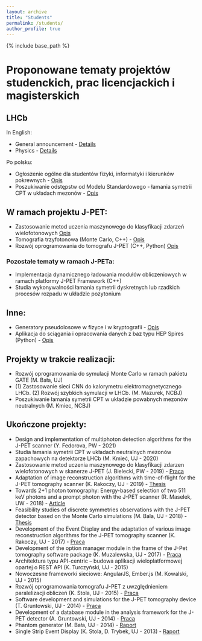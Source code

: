 ```yaml
---
layout: archive
title: "Students"
permalink: /students/
author_profile: true
---
```


{% include base_path %}

Proponowane tematy projektów studenckich, prac licencjackich i magisterskich
============================================================================

LHCb
----

In English:

*   General announcement - [Details](../projekty_propozycje/lhcb_general_eng.pdf)
*   Physics - [Details](../projekty_propozycje/lhcb_fizyka_eng.pdf)

Po polsku:

*   Ogłoszenie ogólne dla studentów fizyki, informatyki i kierunków pokrewnych - [Opis](../projekty_propozycje/lhcb_general_pl.pdf)
*   Poszukiwanie odstępstw od Modelu Standardowego - łamania symetrii CPT w układach mezonów - [Opis](../projekty_propozycje/lhcb_fizyka.pdf)

W ramach projektu J-PET:
------------------------

*   Zastosowanie metod uczenia maszynowego do klasyfikacji zdarzeń wielofotonowych [Opis](../projekty_propozycje/pet_machine_learning.pdf)
*   Tomografia trzyfotonowa (Monte Carlo, C++) - [Opis](../projekty_propozycje/pet_framework_3photonTomography.pdf)
*   Rozwój oprogramowania do tomografu J-PET (C++, Python) [Opis](../projekty_propozycje/pet_general.pdf)

### Pozostałe tematy w ramach J-PETa:

*   Implementacja dynamicznego ładowania modułów obliczeniowych w ramach platformy J-PET Framework (C++)
*   Studia wykonywalności łamania symetrii dyskretnych lub rzadkich procesów rozpadu w układzie pozytonium

Inne:
-----

*   Generatory pseudolosowe w fizyce i w kryptografii - [Opis](../projekty_propozycje/generatory.pdf)
*   Aplikacja do sciągania i opracowania danych z baz typu HEP Spires (Python) - [Opis](../projekty_propozycje/hep_inspire.pdf)

Projekty w trakcie realizacji:
------------------------------

*   Rozwój oprogramowania do symulacji Monte Carlo w ramach pakietu GATE (M. Bała, UJ)
*   (1) Zastosowanie sieci CNN do kalorymetru elektromagnetycznego LHCb. (2) Rozwój szybkich symulacji w LHCb. (M. Mazurek,  NCBJ)
*   Poszukiwanie łamania symetrii CPT w układzie powabnych mezonów neutralnych (M. Kmiec,  NCBJ)

Ukończone projekty:
-------------------
*   Design and implementation of multiphoton detection algorithms for the J-PET scanner (Y. Fedorova, PW - 2021)
*   Studia łamania symetrii CPT w układach neutralnych mezonów zapachowych na detektorze LHCb (M. Kmieć, UJ - 2020)
*   Zastosowanie metod uczenia maszynowego do klasyfikacji zdarzen wielofotonowych w skanerze J-PET (J. Bielecki, PW - 2019) - [Praca](http://pet.ncbj.gov.pl/wp-content/uploads/2019/10/JanBieleckiMasterThesis.pdf)
*   Adaptation of image reconstruction algorithms with time-of-flight for the J-PET tomography scanner (K. Rakoczy, UJ - 2019) - [Thesis](http://pet.ncbj.gov.pl/wp-content/uploads/2019/10/kamil-rakoczy-master-thesis.pdf)
*   Towards 2+1 photon tomography: Energy-based selection of two 511 keV photons and a prompt photon with the J-PET scanner (R. Maselek, UW - 2018) - [Article](https://arxiv.org/abs/1803.00996)
*   Feasibility studies of discrete symmetries observations with the J-PET detector based on the Monte Carlo simulations (M. Bala, UJ - 2018) - [Thesis](magisterki/bachelor_thesis_Mateusz_Bala.pdf)
*   Development of the Event Display and the adaptation of various image reconstruction algorithms for the J-PET tomography scanner (K. Rakoczy, UJ - 2017) - [Praca](magisterki/Kamil-Rakoczy_pracaLicencjacka.pdf)
*   Development of the option manager module in the frame of the J-Pet tomography software package (K. Muzalewska, UJ - 2017) - [Praca](magisterki/KlaraMuzalewska_pracaLicencjacka.pdf)
*   Architektura typu API-centric – budowa aplikacji wieloplatformowej opartej o REST API (K. Turczyński, UJ - 2015)
*   Nowoczesne frameworki sieciowe: AngularJS, Ember.js (M. Kowalski, UJ - 2015)
*   Rozwój oprogramowania tomografu J-PET z uwzględnieniem paralelizacji obliczeń (K. Stola, UJ - 2015) - [Praca](magisterki/KStola_licencjat.pdf)
*   Software development and simulations for the J-PET tomography device (T. Gruntowski, UJ - 2014) - [Praca](magisterki/t_gruntowski_thesis.pdf)
*   Development of a database module in the analysis framework for the J-PET detector (A. Gruntowski, UJ - 2014) - [Praca](magisterki/MasterThesisAndrzejGruntowski.pdf)
*   Phantom generator (M. Bała, UJ - 2014) - [Raport](magisterki/JPET_Raport_Nr_6_2014_Phantom_Generator_Mateusz_Bala.pdf)
*   Single Strip Event Display (K. Stola, D. Trybek, UJ - 2013) - [Raport](magisterki/SingleStripEventDisplayReport.pdf)
